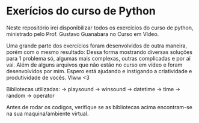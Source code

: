# Exerícios do curso de Python 
 Neste repositório irei disponibilizar todos os exercícios do curso de python, ministrado pelo Prof. Gustavo Guanabara no Curso em Vídeo. 
 
 Uma grande parte dos exercícios foram desenvolvidos de outra maneira, porém com o mesmo resultado: Dessa forma mostrando diversas soluções para 1 problema só, algumas mais complexas, outras complicadas e por aí vai. Além de alguns arquivos que não estão no curso em vídeo e foram desenvolvidos por mim. Espero está ajudando e instigando a criatividade e produtividade de vocês. Vlww <3

 
Bibliotecas utilizadas:
-> playsound
-> winsound
-> datetime
-> time
-> random
-> operator

Antes de rodar os codigos, verifique se as bibliotecas acima encontram-se na sua maquina/ambiente virtual.
